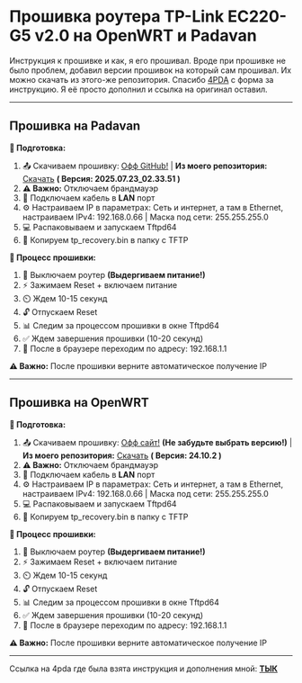 # Прошивка роутера TP-Link EC220-G5 v2.0 на OpenWRT и Padavan

Инструкция к прошивке и как, я его прошивал. Вроде при прошивке не было проблем, добавил версии прошивок на который сам прошивал. Их можно скачать из этого-же репозитория. Спасибо [4PDA](https://4pda.to/forum/index.php?showtopic=1066546) с форма за инструкцию. Я её просто дополнил и ссылка на оригинал оставил.

---
## Прошивка на Padavan

**🔧 Подготовка:**
1. 📤 Скачиваем прошивку: [Офф GitHub!](https://github.com/danayer/TP-Link-EC220-G5-v2.0-Padavan/releases) | **Из моего репозитория:** [Скачать](https://github.com/Dosash/Dosash/blob/5ec055385256a494a196cbe1ee92020f98201df0/Notion/TP-Link%20EC220-G5%20v2.0/Padavan/tp_recovery.bin) **( Версия: 2025.07.23_02.33.51 )**
2. **⚠️ Важно:** Отключаем брандмауэр  
3. 🔌 Подключаем кабель в **LAN** порт  
4. ⚙️ Настраиваем IP в параметрах: Сеть и интернет, а там в Ethernet, настраиваем IPv4: 192.168.0.66 | Маска под сети: 255.255.255.0
5. 💻 Распаковываем и запускаем Tftpd64  
6. 📁 Копируем tp_recovery.bin в папку с TFTP

**🔄 Процесс прошивки:**
1. 🔌 Выключаем роутер **(Выдергиваем питание!)**
2. ⚡ Зажимаем Reset + включаем питание  
3. ⏲️ Ждем 10-15 секунд  
4. 🔓 Отпускаем Reset  
5. 📊 Следим за процессом прошивки в окне Tftpd64  
6. ✅ Ждем завершения прошивки (10-20 секунд)
7. 📶 После в браузере переходим по адресу: 192.168.1.1

**⚠️ Важно:** После прошивки верните автоматическое получение IP


---
## Прошивка на OpenWRT

**🔧 Подготовка:**
1. 📤 Скачиваем прошивку: [Офф сайт!](https://firmware-selector.openwrt.org/?version=SNAPSHOT&target=ramips%2Fmt7620&id=tplink_ec220-g5-v2) **(Не забудьте выбрать версию!)** | **Из моего репозитория:** [Скачать](https://github.com/Dosash/Dosash/blob/5ec055385256a494a196cbe1ee92020f98201df0/Notion/TP-Link%20EC220-G5%20v2.0/OpenWRT/tp_recovery.bin) **( Версия: 24.10.2 )**
2. **⚠️ Важно:** Отключаем брандмауэр  
3. 🔌 Подключаем кабель в **LAN** порт  
4. ⚙️ Настраиваем IP в параметрах: Сеть и интернет, а там в Ethernet, настраиваем IPv4: 192.168.0.66 | Маска под сети: 255.255.255.0
5. 💻 Распаковываем и запускаем Tftpd64  
6. 📁 Копируем tp_recovery.bin в папку с TFTP

**🔄 Процесс прошивки:**
1. 🔌 Выключаем роутер **(Выдергиваем питание!)**
2. ⚡ Зажимаем Reset + включаем питание  
3. ⏲️ Ждем 10-15 секунд  
4. 🔓 Отпускаем Reset  
5. 📊 Следим за процессом прошивки в окне Tftpd64  
6. ✅ Ждем завершения прошивки (10-20 секунд)
7. 📶 После в браузере переходим по адресу: 192.168.1.1

**⚠️ Важно:** После прошивки верните автоматическое получение IP

---
Ссылка на 4pda где была взята инструкция и дополнения мной: **[ТЫК](https://4pda.to/forum/index.php?showtopic=1066546&view=findpost&p=130465383)**